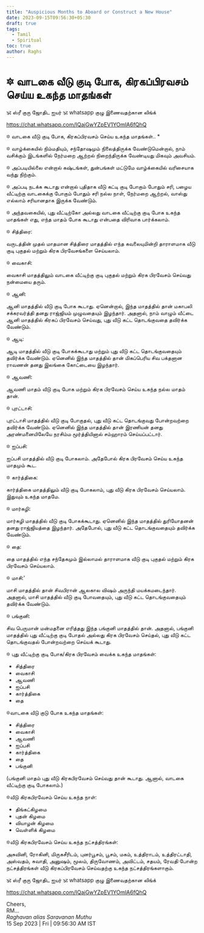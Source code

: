 ```yaml
---
title: "Auspicious Months to Aboard or Construct a New House"
date: 2023-09-15T09:56:30+05:30
draft: true
tags:
  - Tamil
  - Spiritual
toc: true
author: Raghs
---
```


# 🔯 வாடகை வீடு குடி போக, கிரகப்பிரவசம் செய்ய உகந்த மாதங்கள் 

🕉 ஸ்ரீ குரு ஜோதிட ஐயர் 🕉 whatsapp குழு இணைவதற்கான லிங்க்


https://chat.whatsapp.com/IQajGwYZpEV1YOmlA6fQhQ


🔯 வாடகை வீடு குடி போக, கிரகப்பிரவசம் செய்ய உகந்த மாதங்கள்.. * 

🔯 வாழ்க்கையில் நிம்மதியும், சந்தோஷமும் நிலைத்திருக்க வேண்டுமென்றால், நாம் வசிக்கும் இடங்களில் நேர்மறை ஆற்றல் நிறைந்திருக்க வேண்டியது மிகவும் அவசியம்.

🔯 அப்படியில்லை என்றால் கஷ்டங்கள், துன்பங்கள் மட்டுமே வாழ்க்கையில் வரிசையாக வந்து நிற்கும்.

🔯 அப்படி நடக்க கூடாது என்றால் புதிதாக வீடு கட்டி குடி போகும் போதும் சரி, பழைய வீட்டிற்கு வாடகைக்கு போகும் போதும் சரி நல்ல நாள், நேர்மறை ஆற்றல், வாஸ்து எல்லாம் சரியானதாக இருக்க வேண்டும்.

<!--more-->

🔯 அந்தவகையில், புது வீட்டிற்கோ அல்லது வாடகை வீட்டிற்கு குடி போக உகந்த மாதங்கள் எது, எந்த மாதம் போக கூடாது என்பதை விரிவாக பார்க்கலாம். 

🔯 சித்திரை:

வருடத்தின் முதல் மாதமான சித்திரை மாதத்தில் எந்த கவலையுமின்றி தாராளமாக வீடு குடி புகுதல் மற்றும் கிரக பிரவேசங்களை செய்யலாம்.

🔯 வைகாசி:

வைகாசி மாதத்திலும் வாடகை வீட்டிற்கு குடி புகுதல் மற்றும் கிரக பிரவேசம் செய்வது நன்மையை தரும். 

🔯 ஆனி:

ஆனி மாதத்தில் வீடு குடி போக கூடாது. ஏனென்றால், இந்த மாதத்தில் தான் மகாபலி சக்கரவர்த்தி தனது ராஜ்ஜியம் முழுவதையும் இழந்தார். அதனால், நாம் வாழும் வீட்டை ஆனி மாதத்தில் கிரகப் பிரவேசம் செய்வது, புது வீடு கட்ட தொடங்குவதை தவிர்க்க வேண்டும். 

🔯 ஆடி:

ஆடி மாதத்தில் வீடு குடி போகக்கூடாது மற்றும் புது வீடு கட்ட தொடங்குவதையும் தவிர்க்க வேண்டும். ஏனெனில் இந்த மாதத்தில் தான் மிகப்பெரிய சிவ பக்தனான ராவணன் தனது இலங்கை கோட்டையை இழந்தார்.

🔯 ஆவணி:

ஆவணி மாதம் வீடு குடி போக மற்றும் கிரக பிரவேசம் செய்ய உகந்த நல்ல மாதம் தான்.

🔯 புரட்டாசி:

புரட்டாசி மாதத்தில் வீடு குடி போகுதல், புது வீடு கட்ட தொடங்குவது போன்றவற்றை தவிர்க்க வேண்டும். ஏனெனில் இந்த மாதத்தில் தான் இரணியன் தனது அரண்மனையிலேயே நரசிம்ம மூர்த்தியினால் சம்ஹாரம்  செய்யப்பட்டார்.

🔯 ஐப்பசி:

ஐப்பசி மாதத்தில் வீடு குடி போகலாம். அதேபோல் கிரக பிரவேசம் செய்ய உகந்த மாதமும் கூட.

🔯 கார்த்திகை:

கார்த்திகை மாதத்திலும் வீடு குடி போகலாம், புது வீடு கிரக பிரவேசம் செய்யலாம். இதுவும் உகந்த மாதமே.

🔯 மார்கழி:

மார்கழி மாதத்தில் வீடு குடி போகக்கூடாது. ஏனெனில் இந்த மாதத்தில் துரியோதனன் தனது ராஜ்ஜியத்தை இழந்தார். அதேபோல், புது வீடு கட்ட தொடங்குவதையும் தவிர்க்க வேண்டும்.

🔯 தை: 

தை மாதத்தில் எந்த சந்தேகமும் இல்லாமல் தாராளமாக வீடு குடி புகுதல் மற்றும் கிரக பிரவேசம் செய்யலாம். 

🔯 மாசி:'

மாசி மாதத்தில் தான் சிவபிரான் ஆலகால விஷம் அருந்தி மயக்கமடைந்தார். அதனால், மாசி மாதத்தில் வீடு குடி போவதையும், புது வீடு கட்ட தொடங்குவதையும் தவிர்க்க வேண்டும். 

🔯 பங்குனி:

சிவ பெருமான் மன்மதனை எரித்தது இந்த பங்குனி மாதத்தில் தான். அதனால், பங்குனி மாதத்தில் புது வீட்டிற்கு குடி போதல் அல்லது கிரக பிரவேசம் செய்தல், புது வீடு கட்ட தொடங்குவதல் போன்றவற்றை செய்யக் கூடாது.

🔯 புது வீட்டிற்கு குடி போக/கிரக பிரவேசம் வைக்க உகந்த மாதங்கள்:

* சித்திரை
* வைகாசி
* ஆவணி
* ஐப்பசி
* கார்த்திகை
* தை

🔯வாடகை வீடு குடு போக உகந்த மாதங்கள்:

* சித்திரை
* வைகாசி
* ஆவணி
* ஐப்பசி
* கார்த்திகை
* தை
* பங்குனி

(பங்குனி மாதம் புது வீடு கிரகபிரவேசம் செய்வது தான் கூடாது. ஆனால், வாடகை வீட்டிற்கு குடி போகலாம்.)

🔯வீடு கிரகபிரவேசம் செய்ய உகந்த நாள்:

* திங்கட்கிழமை
* புதன் கிழமை
* வியாழன் கிழமை
* வெள்ளிக் கிழமை

🔯வீடு கிரகபிரவேசம் செய்ய உகந்த நட்சத்திரங்கள்:

அசுவினி, ரோகினி, மிருகசீரிடம், புனர்பூசம், பூசம், மகம், உத்திராடம், உத்திரட்டாதி, அஸ்வதம், சுவாதி, அனுஷம், மூலம், திருவோணம், அவிட்டம், சதயம், ரேவதி போன்ற நட்சத்திரங்கள் வீடு கிரகப்பிரவேசம் செய்வதற்கு உகந்த நட்சத்திரங்களாகும்.

🕉 ஸ்ரீ குரு ஜோதிட ஐயர் 🕉 whatsapp குழு இணைவதற்கான லிங்க்

https://chat.whatsapp.com/IQajGwYZpEV1YOmlA6fQhQ


Cheers,\
RM...\
_Raghavan alias Saravanan Muthu_\
15 Sep 2023 | Fri | 09:56:30 AM IST
